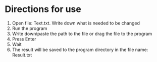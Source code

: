 # Directions for use

1. Open file: Text.txt. Write down what is needed to be changed
2. Run the program
3. Write down\paste the path to the file or drag the file to the program
4. Press Enter 
5. Wait
6. The result will be saved to the program directory in the file name: Result.txt
